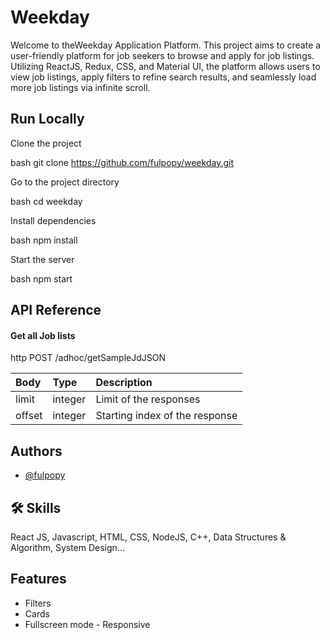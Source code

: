 # Weekday 

Welcome to theWeekday Application Platform. This project aims to create a user-friendly platform for job seekers to browse and apply for job listings. Utilizing ReactJS, Redux, CSS, and Material UI, the platform allows users to view job listings, apply filters to refine search results, and seamlessly load more job listings via infinite scroll.


## Run Locally

Clone the project

bash
  git clone https://github.com/fulpopy/weekday.git


Go to the project directory

bash
  cd weekday


Install dependencies

bash
  npm install


Start the server

bash
  npm start



## API Reference

#### Get all Job lists

http
  POST /adhoc/getSampleJdJSON


|   Body    |   Type   |         Description            |
| :-------- | :------- | :------------------------------|
|  limit  | integer|    Limit of the responses      |
|  offset | integer| Starting index of the response |



## Authors

- [@fulpopy](https://github.com/fulpopy)


## 🛠 Skills
React JS, Javascript, HTML, CSS, NodeJS, C++, Data Structures & Algorithm, System Design...


## Features

- Filters
- Cards
- Fullscreen mode
- Responsive